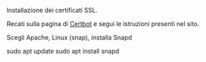 Installazione dei certificati SSL.

Recati sulla pagina di [Certbot](https://certbot.eff.org/) e segui le istruzioni presenti nel sito.

Scegli Apache, Linux (snap), installa Snapd

sudo apt update
sudo apt install snapd




